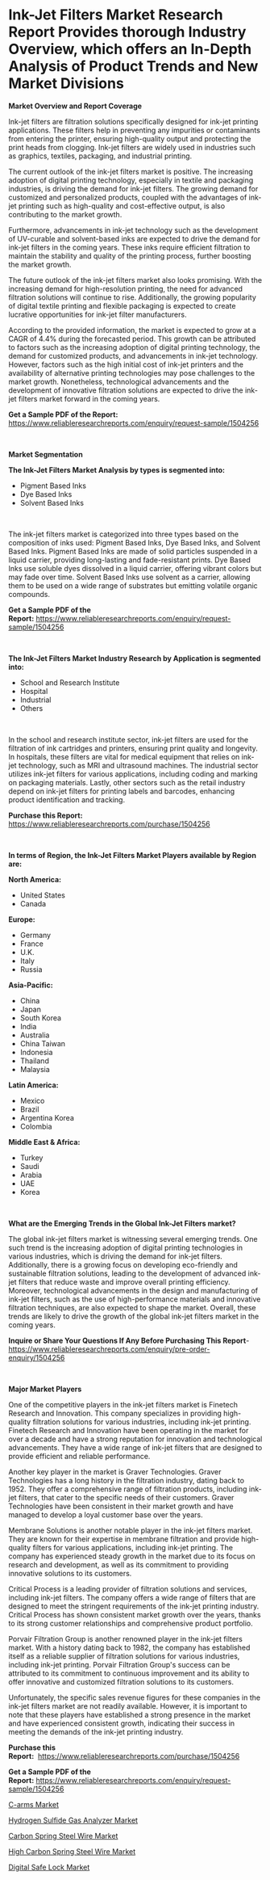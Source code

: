 <p><h1>Ink-Jet Filters Market Research Report Provides thorough Industry Overview, which offers an In-Depth Analysis of Product Trends and New Market Divisions</h1></p><p><strong>Market Overview and Report Coverage</strong></p>
<p><p>Ink-jet filters are filtration solutions specifically designed for ink-jet printing applications. These filters help in preventing any impurities or contaminants from entering the printer, ensuring high-quality output and protecting the print heads from clogging. Ink-jet filters are widely used in industries such as graphics, textiles, packaging, and industrial printing.</p><p>The current outlook of the ink-jet filters market is positive. The increasing adoption of digital printing technology, especially in textile and packaging industries, is driving the demand for ink-jet filters. The growing demand for customized and personalized products, coupled with the advantages of ink-jet printing such as high-quality and cost-effective output, is also contributing to the market growth.</p><p>Furthermore, advancements in ink-jet technology such as the development of UV-curable and solvent-based inks are expected to drive the demand for ink-jet filters in the coming years. These inks require efficient filtration to maintain the stability and quality of the printing process, further boosting the market growth.</p><p>The future outlook of the ink-jet filters market also looks promising. With the increasing demand for high-resolution printing, the need for advanced filtration solutions will continue to rise. Additionally, the growing popularity of digital textile printing and flexible packaging is expected to create lucrative opportunities for ink-jet filter manufacturers.</p><p>According to the provided information, the market is expected to grow at a CAGR of 4.4% during the forecasted period. This growth can be attributed to factors such as the increasing adoption of digital printing technology, the demand for customized products, and advancements in ink-jet technology. However, factors such as the high initial cost of ink-jet printers and the availability of alternative printing technologies may pose challenges to the market growth. Nonetheless, technological advancements and the development of innovative filtration solutions are expected to drive the ink-jet filters market forward in the coming years.</p></p>
<p><strong>Get a Sample PDF of the Report:</strong> <a href="https://www.reliableresearchreports.com/enquiry/request-sample/1504256">https://www.reliableresearchreports.com/enquiry/request-sample/1504256</a></p>
<p>&nbsp;</p>
<p><strong>Market Segmentation</strong></p>
<p><strong>The Ink-Jet Filters Market Analysis by types is segmented into:</strong></p>
<p><ul><li>Pigment Based Inks</li><li>Dye Based Inks</li><li>Solvent Based Inks</li></ul></p>
<p>&nbsp;</p>
<p><p>The ink-jet filters market is categorized into three types based on the composition of inks used: Pigment Based Inks, Dye Based Inks, and Solvent Based Inks. Pigment Based Inks are made of solid particles suspended in a liquid carrier, providing long-lasting and fade-resistant prints. Dye Based Inks use soluble dyes dissolved in a liquid carrier, offering vibrant colors but may fade over time. Solvent Based Inks use solvent as a carrier, allowing them to be used on a wide range of substrates but emitting volatile organic compounds.</p></p>
<p><strong>Get a Sample PDF of the Report:</strong>&nbsp;<a href="https://www.reliableresearchreports.com/enquiry/request-sample/1504256">https://www.reliableresearchreports.com/enquiry/request-sample/1504256</a></p>
<p>&nbsp;</p>
<p><strong>The Ink-Jet Filters Market Industry Research by Application is segmented into:</strong></p>
<p><ul><li>School and Research Institute</li><li>Hospital</li><li>Industrial</li><li>Others</li></ul></p>
<p>&nbsp;</p>
<p><p>In the school and research institute sector, ink-jet filters are used for the filtration of ink cartridges and printers, ensuring print quality and longevity. In hospitals, these filters are vital for medical equipment that relies on ink-jet technology, such as MRI and ultrasound machines. The industrial sector utilizes ink-jet filters for various applications, including coding and marking on packaging materials. Lastly, other sectors such as the retail industry depend on ink-jet filters for printing labels and barcodes, enhancing product identification and tracking.</p></p>
<p><strong>Purchase this Report:</strong>&nbsp; <a href="https://www.reliableresearchreports.com/purchase/1504256">https://www.reliableresearchreports.com/purchase/1504256</a></p>
<p>&nbsp;</p>
<p><strong>In terms of Region, the Ink-Jet Filters Market Players available by Region are:</strong></p>
<p>
    <p> <strong> North America: </strong>
        <ul>
            <li>United States</li>
            <li>Canada</li>
        </ul>
        </p> 
    <p> <strong> Europe: </strong>
        <ul>
            <li>Germany</li>
            <li>France</li>
            <li>U.K.</li>
            <li>Italy</li>
            <li>Russia</li>
        </ul>
        </p> 
    <p> <strong> Asia-Pacific: </strong>
        <ul>
            <li>China</li>
            <li>Japan</li>
            <li>South Korea</li>
            <li>India</li>
            <li>Australia</li>
            <li>China Taiwan</li>
            <li>Indonesia</li>
            <li>Thailand</li>
            <li>Malaysia</li>
        </ul>
        </p> 
    <p> <strong> Latin America: </strong>
        <ul>
            <li>Mexico</li>
            <li>Brazil</li>
            <li>Argentina Korea</li>
            <li>Colombia</li>
        </ul>
        </p> 
    <p> <strong> Middle East & Africa: </strong>
        <ul>
            <li>Turkey</li>
            <li>Saudi</li>
            <li>Arabia</li>
            <li>UAE</li>
            <li>Korea</li>
        </ul>
    </p>
    </p>
<p>&nbsp;</p>
<p><strong>What are the Emerging Trends in the Global Ink-Jet Filters market?</strong></p>
<p><p>The global ink-jet filters market is witnessing several emerging trends. One such trend is the increasing adoption of digital printing technologies in various industries, which is driving the demand for ink-jet filters. Additionally, there is a growing focus on developing eco-friendly and sustainable filtration solutions, leading to the development of advanced ink-jet filters that reduce waste and improve overall printing efficiency. Moreover, technological advancements in the design and manufacturing of ink-jet filters, such as the use of high-performance materials and innovative filtration techniques, are also expected to shape the market. Overall, these trends are likely to drive the growth of the global ink-jet filters market in the coming years.</p></p>
<p><strong>Inquire or Share Your Questions If Any Before Purchasing This Report</strong>- <a href="https://www.reliableresearchreports.com/enquiry/pre-order-enquiry/1504256">https://www.reliableresearchreports.com/enquiry/pre-order-enquiry/1504256</a></p>
<p>&nbsp;</p>
<p><strong>Major Market Players</strong></p>
<p><p>One of the competitive players in the ink-jet filters market is Finetech Research and Innovation. This company specializes in providing high-quality filtration solutions for various industries, including ink-jet printing. Finetech Research and Innovation have been operating in the market for over a decade and have a strong reputation for innovation and technological advancements. They have a wide range of ink-jet filters that are designed to provide efficient and reliable performance.</p><p>Another key player in the market is Graver Technologies. Graver Technologies has a long history in the filtration industry, dating back to 1952. They offer a comprehensive range of filtration products, including ink-jet filters, that cater to the specific needs of their customers. Graver Technologies have been consistent in their market growth and have managed to develop a loyal customer base over the years.</p><p>Membrane Solutions is another notable player in the ink-jet filters market. They are known for their expertise in membrane filtration and provide high-quality filters for various applications, including ink-jet printing. The company has experienced steady growth in the market due to its focus on research and development, as well as its commitment to providing innovative solutions to its customers.</p><p>Critical Process is a leading provider of filtration solutions and services, including ink-jet filters. The company offers a wide range of filters that are designed to meet the stringent requirements of the ink-jet printing industry. Critical Process has shown consistent market growth over the years, thanks to its strong customer relationships and comprehensive product portfolio.</p><p>Porvair Filtration Group is another renowned player in the ink-jet filters market. With a history dating back to 1982, the company has established itself as a reliable supplier of filtration solutions for various industries, including ink-jet printing. Porvair Filtration Group's success can be attributed to its commitment to continuous improvement and its ability to offer innovative and customized filtration solutions to its customers.</p><p>Unfortunately, the specific sales revenue figures for these companies in the ink-jet filters market are not readily available. However, it is important to note that these players have established a strong presence in the market and have experienced consistent growth, indicating their success in meeting the demands of the ink-jet printing industry.</p></p>
<p><strong>Purchase this Report:</strong>&nbsp;&nbsp;<a href="https://www.reliableresearchreports.com/purchase/1504256">https://www.reliableresearchreports.com/purchase/1504256</a></p>
<p></p>
<p><strong>Get a Sample PDF of the Report:</strong>&nbsp;<a href="https://www.reliableresearchreports.com/enquiry/request-sample/1504256">https://www.reliableresearchreports.com/enquiry/request-sample/1504256</a></p>
<p><p><a href="https://github.com/GroverBarry/Market-Research-Report-List-1/blob/main/c-arms-market.md">C-arms Market</a></p><p><a href="https://www.linkedin.com/pulse/hydrogen-sulfide-gas-analyzer-market-size-growth-forecast-8uxhe/">Hydrogen Sulfide Gas Analyzer Market</a></p><p><a href="https://medium.com/@shanieprice69879/carbon-spring-steel-wire-market-size-growth-forecast-2023-2030-37df9b7ba1bf">Carbon Spring Steel Wire Market</a></p><p><a href="https://medium.com/@lottiejerde6456/high-carbon-spring-steel-wire-market-size-growth-forecast-2023-2030-a46303318458">High Carbon Spring Steel Wire Market</a></p><p><a href="https://www.linkedin.com/pulse/digital-safe-lock-market-size-2023-2030-global-industrial-gibbe/">Digital Safe Lock Market</a></p></p>